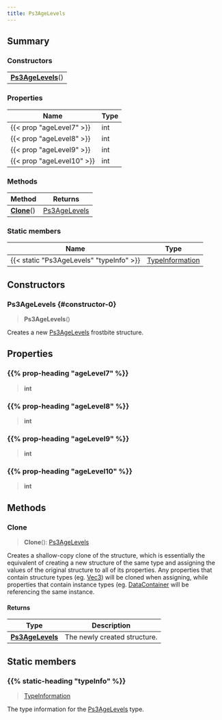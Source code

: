 ```yaml
---
title: Ps3AgeLevels
---
```



## Summary
### Constructors
| |
| ----------- |
| **[Ps3AgeLevels](#constructor-0)**() |

### Properties
| Name | Type |
| ---- | ---- |
| {{< prop "ageLevel7" >}} | int |
| {{< prop "ageLevel8" >}} | int |
| {{< prop "ageLevel9" >}} | int |
| {{< prop "ageLevel10" >}} | int |

### Methods
| Method | Returns |
| ------ | ---- |
| **[Clone](#clone)**() | [Ps3AgeLevels](/vext/ref/fb/ps3agelevels) |

### Static members
| Name | Type |
| ---- | ---- |
| {{< static "Ps3AgeLevels" "typeInfo" >}} | [TypeInformation](/vext/ref/shared/class/typeinformation) |

## Constructors
### Ps3AgeLevels {#constructor-0}
> **Ps3AgeLevels**()

Creates a new [Ps3AgeLevels](/vext/ref/fb/ps3agelevels) frostbite structure.

## Properties
### {{% prop-heading "ageLevel7" %}}
> **int**

### {{% prop-heading "ageLevel8" %}}
> **int**

### {{% prop-heading "ageLevel9" %}}
> **int**

### {{% prop-heading "ageLevel10" %}}
> **int**

## Methods
### Clone
> **Clone**(): [Ps3AgeLevels](/vext/ref/fb/ps3agelevels)

Creates a shallow-copy clone of the structure, which is essentially the equivalent of creating a new structure of the same type and assigning the values of the original structure to all of its properties. Any properties that contain structure types (eg. [Vec3](/vext/ref/shared/class/vec3)) will be cloned when assigning, while properties that contain instance types (eg. [DataContainer](/vext/ref/shared/class/datacontainer) will be referencing the same instance.

#### Returns
| Type | Description |
| ---- | ----------- |
| **[Ps3AgeLevels](/vext/ref/fb/ps3agelevels)** | The newly created structure. |

## Static members
### {{% static-heading "typeInfo" %}}
> [TypeInformation](/vext/ref/shared/class/typeinformation)

The type information for the [Ps3AgeLevels](/vext/ref/fb/ps3agelevels) type.

